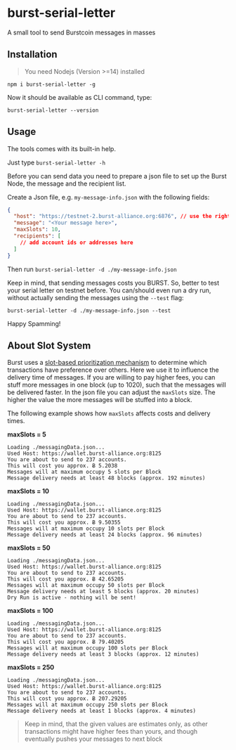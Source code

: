 # burst-serial-letter
A small tool to send Burstcoin messages in masses

## Installation

> You need Nodejs (Version >=14) installed

`npm i burst-serial-letter -g`

Now it should be available as CLI command, type:

`burst-serial-letter --version` 

## Usage 

The tools comes with its built-in help. 

Just type `burst-serial-letter -h`

Before you can send data you need to prepare a json file to set up
the Burst Node, the message and the recipient list.

Create a Json file, e.g. `my-message-info.json` with the following fields:

```json
{
  "host": "https://testnet-2.burst-alliance.org:6876", // use the right host address
  "message": "<Your message here>", 
  "maxSlots": 10,
  "recipients": [
    // add account ids or addresses here
  ]
}
```

Then run `burst-serial-letter -d ./my-message-info.json`

Keep in mind, that sending messages costs you BURST. 
So, better to test your serial letter on testnet before. 
You can/should even run a dry run, without actually sending the messages using the `--test` flag:

`burst-serial-letter -d ./my-message-info.json --test`

Happy Spamming!

## About Slot System

Burst uses a [slot-based prioritization mechanism](https://burstwiki.org/en/slot-based-transaction-fees/#slots) to determine which transactions have preference over others.
Here we use it to influence the delivery time of messages. If you are willing to pay higher fees, you can stuff more messages in one block (up to 1020), such that the messages will be delivered faster.
In the json file you can adjust the `maxSlots` size. The higher the value the more messages will be stuffed into a block.

The following example shows how `maxSlots` affects costs and delivery times. 

__maxSlots = 5__
```
Loading ./messagingData.json...
Used Host: https://wallet.burst-alliance.org:8125
You are about to send to 237 accounts.
This will cost you approx. Ƀ 5.2038
Messages will at maximum occupy 5 slots per Block
Message delivery needs at least 48 blocks (approx. 192 minutes)
```

__maxSlots = 10__
```
Loading ./messagingData.json...
Used Host: https://wallet.burst-alliance.org:8125
You are about to send to 237 accounts.
This will cost you approx. Ƀ 9.50355
Messages will at maximum occupy 10 slots per Block
Message delivery needs at least 24 blocks (approx. 96 minutes)
```

__maxSlots = 50__
```
Loading ./messagingData.json...
Used Host: https://wallet.burst-alliance.org:8125
You are about to send to 237 accounts.
This will cost you approx. Ƀ 42.65205
Messages will at maximum occupy 50 slots per Block
Message delivery needs at least 5 blocks (approx. 20 minutes)
Dry Run is active - nothing will be sent!
```

__maxSlots = 100__
```
Loading ./messagingData.json...
Used Host: https://wallet.burst-alliance.org:8125
You are about to send to 237 accounts.
This will cost you approx. Ƀ 79.40205
Messages will at maximum occupy 100 slots per Block
Message delivery needs at least 3 blocks (approx. 12 minutes)
```

__maxSlots = 250__
```
Loading ./messagingData.json...
Used Host: https://wallet.burst-alliance.org:8125
You are about to send to 237 accounts.
This will cost you approx. Ƀ 207.29205
Messages will at maximum occupy 250 slots per Block
Message delivery needs at least 1 blocks (approx. 4 minutes)
```


   
> Keep in mind, that the given values are estimates only, as other transactions might have higher fees than yours, and though eventually pushes your messages to next block 
